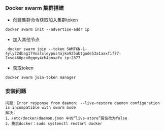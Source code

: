 ### Docker swarm 集群搭建
- 创建集群命令获取加入集群token
~~~
docker swarm init --advertise-addr ip
~~~
- 加入其他节点
~~~
 docker swarm join --token SWMTKN-1-4yly22dbag174oalsleypus4ajko925abtgude53a1aaxfif77-7xse460pcx0gqny4ch4bnxafx ip:2377
~~~
- 获取token
~~~
docker swarm join-token manager
~~~
### 安装问题
~~~
问题：Error response from daemon: --live-restore daemon configuration is incompatible with swarm mode
解决：
1、/etc/docker/daemon.json 中的“live-store”属性改为false
2、重启docker：sudo systemctl restart docker
~~~
